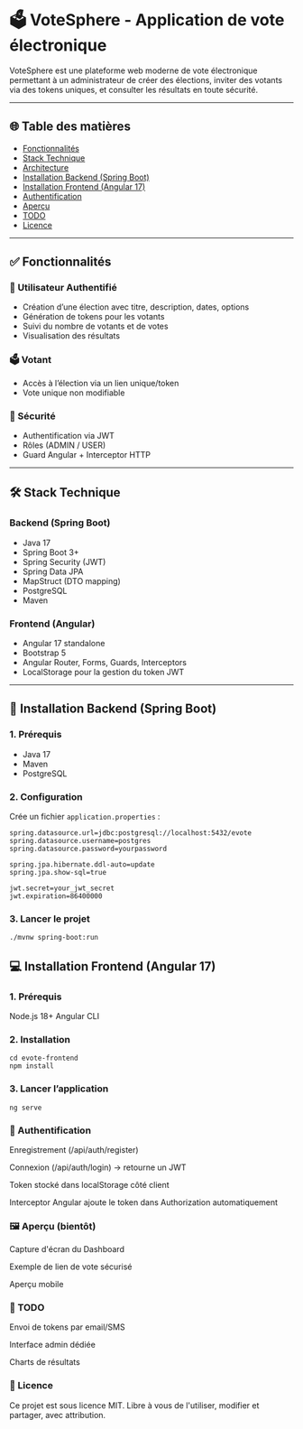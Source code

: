 # 🗳️ VoteSphere - Application de vote électronique

VoteSphere est une plateforme web moderne de vote électronique permettant à un administrateur de créer des élections, inviter des votants via des tokens uniques, et consulter les résultats en toute sécurité.

---

## 🌐 Table des matières

- [Fonctionnalités](#-fonctionnalités)
- [Stack Technique](#-stack-technique)
- [Architecture](#-architecture)
- [Installation Backend (Spring Boot)](#-installation-backend-spring-boot)
- [Installation Frontend (Angular 17)](#-installation-frontend-angular-17)
- [Authentification](#-authentification)
- [Aperçu](#-aperçu)
- [TODO](#-todo)
- [Licence](#-licence)

---

## ✅ Fonctionnalités

### 👤 Utilisateur Authentifié
- Création d’une élection avec titre, description, dates, options
- Génération de tokens pour les votants
- Suivi du nombre de votants et de votes
- Visualisation des résultats

### 🗳️ Votant
- Accès à l’élection via un lien unique/token
- Vote unique non modifiable

### 🔐 Sécurité
- Authentification via JWT
- Rôles (ADMIN / USER)
- Guard Angular + Interceptor HTTP

---

## 🛠️ Stack Technique

### Backend (Spring Boot)
- Java 17
- Spring Boot 3+
- Spring Security (JWT)
- Spring Data JPA
- MapStruct (DTO mapping)
- PostgreSQL
- Maven

### Frontend (Angular)
- Angular 17 standalone
- Bootstrap 5
- Angular Router, Forms, Guards, Interceptors
- LocalStorage pour la gestion du token JWT

---

## 🚀 Installation Backend (Spring Boot)

### 1. Prérequis
- Java 17
- Maven
- PostgreSQL

### 2. Configuration

Crée un fichier `application.properties` :

```properties
spring.datasource.url=jdbc:postgresql://localhost:5432/evote
spring.datasource.username=postgres
spring.datasource.password=yourpassword

spring.jpa.hibernate.ddl-auto=update
spring.jpa.show-sql=true

jwt.secret=your_jwt_secret
jwt.expiration=86400000
```

### 3. Lancer le projet

```cd evote-backend
./mvnw spring-boot:run
```




## 💻 Installation Frontend (Angular 17)
### 1. Prérequis
Node.js 18+
Angular CLI

### 2. Installation
```
cd evote-frontend
npm install
```
### 3. Lancer l’application
```ng serve```


### 🔐 Authentification
Enregistrement (/api/auth/register)

Connexion (/api/auth/login) → retourne un JWT

Token stocké dans localStorage côté client

Interceptor Angular ajoute le token dans Authorization automatiquement



### 🖼️ Aperçu (bientôt)
 Capture d'écran du Dashboard

 Exemple de lien de vote sécurisé

 Aperçu mobile

### 📌 TODO

 Envoi de tokens par email/SMS

 Interface admin dédiée

 Charts de résultats

### 📄 Licence
Ce projet est sous licence MIT.
Libre à vous de l'utiliser, modifier et partager, avec attribution.


